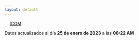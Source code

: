 ```yaml
---
layout: default
---
```

<a href="planes/ICOM/" style="padding: 1rem;">ICOM</a>
<p class_="text-center text-muted">Datos actualizados al día <b>25 de enero de 2023</b> a las <b>08:22 AM</b></p>